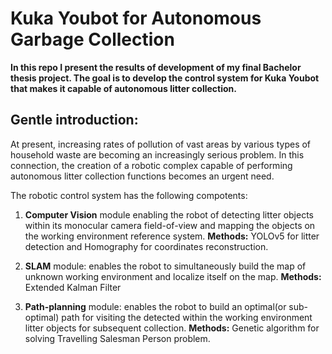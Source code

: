 
# Kuka Youbot for Autonomous Garbage Collection

**In this repo I present the results of development of my final Bachelor thesis project. The goal is to develop the control system for Kuka Youbot that makes it capable of autonomous litter collection.** 

## Gentle introduction:
At present, increasing rates of pollution of vast areas by various types of household waste are becoming
an increasingly serious problem. In this connection, the creation of a robotic complex capable of performing
autonomous litter collection functions becomes an urgent need.

The robotic control system has the following compotents:

1.  **Computer Vision** module enabling the robot of detecting litter objects within its monocular camera field-of-view and mapping the objects on the working environment reference system. 
**Methods:** YOLOv5 for litter detection and Homography for coordinates reconstruction.

2. **SLAM** module: enables the robot to simultaneously build the map of unknown working environment and localize itself on the map.
**Methods:** Extended Kalman Filter

3. **Path-planning** module: enables the robot to build an optimal(or sub-optimal) path for visiting the detected within the working environment litter objects for subsequent collection. 
**Methods:** Genetic algorithm for solving Travelling Salesman Person problem.

